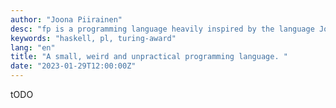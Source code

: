 ```yaml
---
author: "Joona Piirainen"
desc: "fp is a programming language heavily inspired by the language John Backus described in his 1977 Turing Award lecture."
keywords: "haskell, pl, turing-award"
lang: "en"
title: "A small, weird and unpractical programming language. "
date: "2023-01-29T12:00:00Z"
---
```


tODO